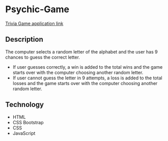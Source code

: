 # Psychic-Game

[Trivia Game application link](https://jenniferhjones.github.io/portfolio/trivia/trivia.html)

## Description
The computer selects a random letter of the alphabet and the user has 9 chances to guess the correct letter. 

* If user guesses correctly, a win is added to the total wins and the game starts over with the computer choosing another random letter. 
* If user cannot guess the letter in 9 attempts, a loss is added to the total losses and the game starts over with the computer choosing another random letter.

## Technology
* HTML
* CSS Bootstrap
* CSS
* JavaScript 